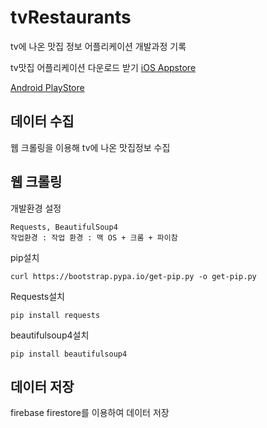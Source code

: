# tvRestaurants
tv에 나온 맛집 정보 어플리케이션 개발과정 기록


tv맛집 어플리케이션 다운로드 받기 
[iOS Appstore](https://google.com, "appstore link")

[Android PlayStore](https://google.com, "google play store link")

## 데이터 수집
웹 크롤링을 이용해 tv에 나온 맛집정보 수집

## 웹 크롤링 
개발환경 설정
```
Requests, BeautifulSoup4
작업환경 : 작업 환경 : 맥 OS + 크롬 + 파이참
```

pip설치
```
curl https://bootstrap.pypa.io/get-pip.py -o get-pip.py
```

Requests설치
```
pip install requests
```

beautifulsoup4설치
```
pip install beautifulsoup4
```


## 데이터 저장
firebase firestore를 이용하여 데이터 저장



